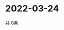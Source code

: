 # 2022-03-24
  共 0条

  <!-- BEGIN -->
  <!-- 最后更新时间Thu Mar 24 2022 12:10:47 GMT+0000 (Coordinated Universal Time) -->
  
  <!-- END -->
  
  